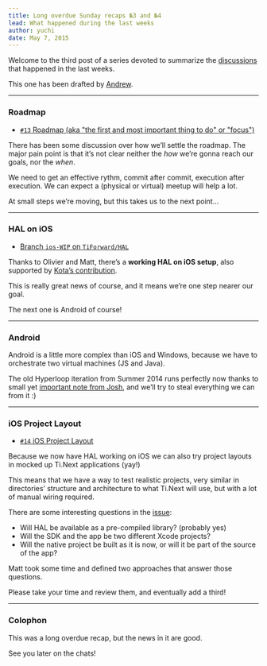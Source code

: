 ```yaml
---
title: Long overdue Sunday recaps №3 and №4
lead: What happened during the last weeks
author: yuchi
date: May 7, 2015
---
```


Welcome to the third post of a series devoted to summarize the
[discussions][discuss] that happened in the last weeks.

This one has been drafted by [Andrew][Sophrinix].

[discuss]: https://github.com/TiForward/discuss/issues
[Sophrinix]: https://github.com/Sophrinix

- - -

### Roadmap

- [`#13` Roadmap (aka "the first and most important thing to do" or "focus")][issue-13]

There has been some discussion over how we’ll settle the roadmap. The major
pain point is that it’s not clear neither the *how* we’re gonna reach our goals,
nor the *when*.

We need to get an effective rythm, commit after commit, execution after
execution. We can expect a (physical or virtual) meetup will help a lot.

At small steps we’re moving, but this takes us to the next point…

- - -

### HAL on iOS

- [Branch `ios-WIP` on `TiForward/HAL`](https://github.com/TiForward/HAL/tree/ios-WIP)

Thanks to Olivier and Matt, there’s a **working HAL on iOS setup**, also supported
by [Kota’s contribution][kota].

This is really great news of course, and it means we’re one step nearer our
goal.

The next one is Android of course!

[kota]: https://github.com/TiForward/discuss/issues/13#issuecomment-95396357

- - -

### Android

Android is a little more complex than iOS and Windows, because we have to
orchestrate two virtual machines (JS and Java).

The old Hyperloop iteration from Summer 2014 runs perfectly now thanks to small
yet [important note from Josh][hl-droid], and we’ll try to steal everything we
can from it :)

[hl-droid]: https://github.com/appcelerator/hyperloop-android/issues/14#issuecomment-90740480

- - -

### iOS Project Layout

- [`#14` iOS Project Layout][issue-14]

Because we now have HAL working on iOS we can also try project layouts in
mocked up Ti.Next applications (yay!)

This means that we have a way to test realistic projects, very similar in
directories’ structure and architecture to what Ti.Next will use, but with a lot
of manual wiring required.

There are some interesting questions in the [issue][issue-14]:

- Will HAL be available as a pre-compiled library? (probably yes)
- Will the SDK and the app be two different Xcode projects?
- Will the native project be built as it is now, or will it be part of the source of the app?

Matt took some time and defined two approaches that answer those questions.

Please take your time and review them, and eventually add a third!

- - -

### Colophon

This was a long overdue recap, but the news in it are good.

See you later on the chats!

[issue-1]: https://github.com/TiForward/discuss/issues/1
[issue-2]: https://github.com/TiForward/discuss/issues/2
[issue-3]: https://github.com/TiForward/discuss/issues/3
[issue-4]: https://github.com/TiForward/discuss/issues/4
[issue-5]: https://github.com/TiForward/discuss/issues/5
[issue-6]: https://github.com/TiForward/discuss/issues/6
[issue-7]: https://github.com/TiForward/discuss/issues/7
[issue-8]: https://github.com/TiForward/discuss/issues/8
[issue-9]: https://github.com/TiForward/discuss/issues/9
[issue-11]: https://github.com/TiForward/discuss/issues/11
[issue-12]: https://github.com/TiForward/discuss/issues/12
[issue-13]: https://github.com/TiForward/discuss/issues/13
[issue-14]: https://github.com/TiForward/discuss/issues/14
